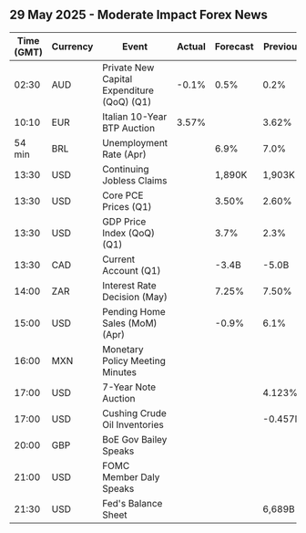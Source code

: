 ## 29 May 2025 - Moderate Impact Forex News

| Time (GMT) | Currency | Event | Actual | Forecast | Previous |
|------|----------|-------|--------|----------|----------|
| 02:30 | AUD | Private New Capital Expenditure (QoQ) (Q1) | -0.1% | 0.5% | 0.2% |
| 10:10 | EUR | Italian 10-Year BTP Auction | 3.57% |  | 3.62% |
| 54 min | BRL | Unemployment Rate (Apr) |  | 6.9% | 7.0% |
| 13:30 | USD | Continuing Jobless Claims |  | 1,890K | 1,903K |
| 13:30 | USD | Core PCE Prices (Q1) |  | 3.50% | 2.60% |
| 13:30 | USD | GDP Price Index (QoQ) (Q1) |  | 3.7% | 2.3% |
| 13:30 | CAD | Current Account (Q1) |  | -3.4B | -5.0B |
| 14:00 | ZAR | Interest Rate Decision (May) |  | 7.25% | 7.50% |
| 15:00 | USD | Pending Home Sales (MoM) (Apr) |  | -0.9% | 6.1% |
| 16:00 | MXN | Monetary Policy Meeting Minutes |  |  |  |
| 17:00 | USD | 7-Year Note Auction |  |  | 4.123% |
| 17:00 | USD | Cushing Crude Oil Inventories |  |  | -0.457M |
| 20:00 | GBP | BoE Gov Bailey Speaks |  |  |  |
| 21:00 | USD | FOMC Member Daly Speaks |  |  |  |
| 21:30 | USD | Fed's Balance Sheet |  |  | 6,689B |
